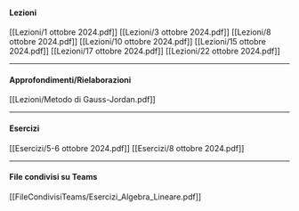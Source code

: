 #### Lezioni

[[Lezioni/1 ottobre 2024.pdf]]
[[Lezioni/3 ottobre 2024.pdf]]
[[Lezioni/8 ottobre 2024.pdf]]
[[Lezioni/10 ottobre 2024.pdf]]
[[Lezioni/15 ottobre 2024.pdf]]
[[Lezioni/17 ottobre 2024.pdf]]
[[Lezioni/22 ottobre 2024.pdf]]

---
#### Approfondimenti/Rielaborazioni

[[Lezioni/Metodo di Gauss-Jordan.pdf]]


---
#### Esercizi

[[Esercizi/5-6 ottobre 2024.pdf]]
[[Esercizi/8 ottobre 2024.pdf]]

---
#### File condivisi su Teams
[[FileCondivisiTeams/Esercizi_Algebra_Lineare.pdf]]